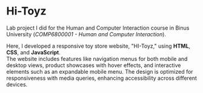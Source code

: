 # Hi-Toyz
Lab project I did for the Human and Computer Interaction course in Binus University (_COMP6800001 - Human and Computer Interaction_). 

Here, I developed a responsive toy store website, "HI-Toyz," using **HTML**, **CSS**, and **JavaScript**.  
The website includes features like navigation menus for both mobile and desktop views, product showcases with hover effects, and interactive elements such as an expandable mobile menu. The design is optimized for responsiveness with media queries, enhancing accessibility across different devices. 
